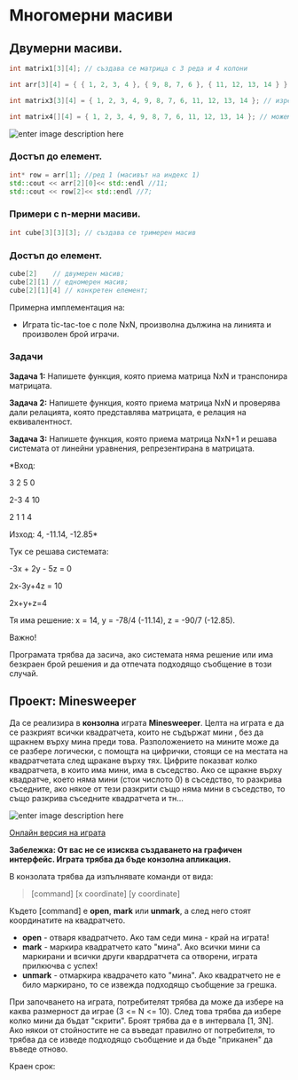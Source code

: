 
# Многомерни масиви

## Двумерни масиви.

   ```c++
int matrix1[3][4]; // създава се матрица с 3 реда и 4 колони

int arr[3][4] = { { 1, 2, 3, 4 }, { 9, 8, 7, 6 }, { 11, 12, 13, 14 } }; // изреждаме редовете

int matrix3[3][4] = { 1, 2, 3, 4, 9, 8, 7, 6, 11, 12, 13, 14 }; // изреждаме елементите

int matrix4[][4] = { 1, 2, 3, 4, 9, 8, 7, 6, 11, 12, 13, 14 }; // можем да изпуснем най-лявата спецификация на дължина

```

![enter image description here](https://i.ibb.co/XbMWhW8/im.png)
### Достъп до елемент.

 ```c++
 int* row = arr[1]; //ред 1 (масивът на индекс 1)
 std::cout << arr[2][0]<< std::endl //11;
 std::cout << row[2]<< std::endl //7;
```

### Примери с n-мерни масиви.

 ```c++
 int cube[3][3][3]; // създава се тримерен масив  
```
 ### Достъп до елемент.

 ```c++
 cube[2]    // двумерен масив;
 cube[2][1] // едномерен масив;
 cube[2][1][4] // конкретен елемент;

```


Примерна имплементация на:

 - Играта tic-tac-toe с поле NxN, произволна дължина на линията и произволен брой играчи.

<h3>Задачи</h3>


**Задача 1:** Напишете функция, която приема матрица NxN и транспонира матрицата.

**Задача 2:**  Напишете функция, която приема матрица NxN и проверява дали релацията, която представлява матрицата, е релация на еквивалентност.

**Задача 3:**  Напишете функция, която приема матрица NxN+1 и решава системата от линейни уравнения, репрезентирана в матрицата.


*Вход: 

3 2 5 0

2-3 4 10

2 1 1 4

Изход: 4, -11.14, -12.85*

Тук се решава системата:

-3x + 2y - 5z = 0

2x-3y+4z = 10

2x+y+z=4

Тя има решение: x = 14, y = -78/4 (-11.14), z = -90/7 (-12.85).

Важно! 

Програмата трябва да засича, ако системата няма решение или има безкраен брой решения и да отпечата подходящо съобщение в този случай.


## Проект: Мinesweeper

Да се реализира в **конзолна** играта  **Мinesweeper**.
Целта на играта е да се разкрият всички квадратчета, които не съдържат мини , без да щракнем върху мина преди това. Разположението на мините може да се разбере логически, с помощта на цифрички, стоящи се на местата на квадратчетата след щракане върху тях. Цифрите показват колко квадратчета, в които има мини, има в съседство. Ако се щракне върху квадратче, което няма мини (стои числото 0)  в съседство, то разкрива съседните, ако някое от тези разкрити също няма мини в съседство, то също разкрива съседните квадратчета и тн...

![enter image description here](https://i.ibb.co/F4YY0ST/beginner.png)

[Онлайн версия на играта](http://minesweeperonline.com/#)


**Забележка: От вас не се изисква създаването на графичен интерфейс. Играта трябва да бъде конзолна апликация.**

В конзолата трябва да изпълнявате команди от вида:

> [command] [x coordinate] [y coordinate]

Където [command] е **open**, **mark** или **unmark**, а след него стоят координатите на квадратчето.

 - **open** - отваря квадратчето. Ако там седи мина - край на играта!
 - **mark** - маркира квадратчето като "мина". Ако всички мини са маркирани
   и всички други квардратчета са отворени, играта прилкючва с успех!
 - **unmark** - отмаркира квадрачето като "мина". Ако квадратчето не е било
   маркирано, то се извежда подходящо съобщение за грешка.

При започването на играта, потребителят трябва да може да избере на каква размерност да играе (3 <= N <= 10). След това трябва да избере колко мини да бъдат "скрити".
Броят трябва да е в интервала [1, 3N]. Ако някои от стойностите не са въведат правилно от потребителя, то трябва да се изведе подходящо съобщение и да бъде "приканен" да въведе отново.

Краен срок: 
